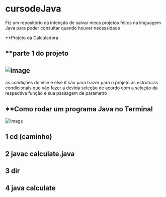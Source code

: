 # cursodeJava
Fiz um repositório na intenção de salvar meus projetos feitos na linguagem Java para poder consultar quando houver necessidade



**Projeto da Calculadora

**parte 1 do projeto
-----
![image](https://github.com/leandroyoo/cursodeJava/assets/94478634/c245a491-3901-496e-a779-84674f2b4945)
-----


as  condições do else e  else if são para trazer para o projeto as estruturas condicionais que vão fazer a devida seleção de acordo com a seleção da respectiva função e sua passagem de parametro 



**Como rodar um programa Java no Terminal
---------



![image](https://github.com/leandroyoo/cursodeJava/assets/94478634/29907eba-1c3e-4bd1-a81f-606918d4d7d6)



1 cd (caminho)
------
2 javac calculate.java
------
3 dir
------
4 java calculate
-------
